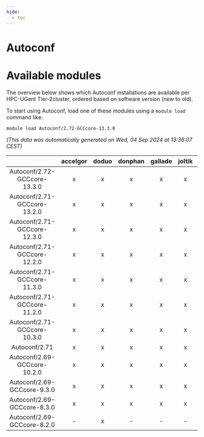 ```yaml
---
hide:
  - toc
---
```


Autoconf
========

# Available modules


The overview below shows which Autoconf installations are available per HPC-UGent Tier-2cluster, ordered based on software version (new to old).

To start using Autoconf, load one of these modules using a `module load` command like:

```shell
module load Autoconf/2.72-GCCcore-13.3.0
```

*(This data was automatically generated on Wed, 04 Sep 2024 at 13:36:07 CEST)*  

| |accelgor|doduo|donphan|gallade|joltik|shinx|skitty|
| :---: | :---: | :---: | :---: | :---: | :---: | :---: | :---: |
|Autoconf/2.72-GCCcore-13.3.0|x|x|x|x|x|x|x|
|Autoconf/2.71-GCCcore-13.2.0|x|x|x|x|x|x|x|
|Autoconf/2.71-GCCcore-12.3.0|x|x|x|x|x|x|x|
|Autoconf/2.71-GCCcore-12.2.0|x|x|x|x|x|x|x|
|Autoconf/2.71-GCCcore-11.3.0|x|x|x|x|x|x|x|
|Autoconf/2.71-GCCcore-11.2.0|x|x|x|x|x|x|x|
|Autoconf/2.71-GCCcore-10.3.0|x|x|x|x|x|-|x|
|Autoconf/2.71|x|x|x|x|x|x|x|
|Autoconf/2.69-GCCcore-10.2.0|x|x|x|x|x|-|x|
|Autoconf/2.69-GCCcore-9.3.0|x|x|x|x|x|-|x|
|Autoconf/2.69-GCCcore-8.3.0|x|x|x|x|x|-|x|
|Autoconf/2.69-GCCcore-8.2.0|-|x|-|-|-|-|-|
